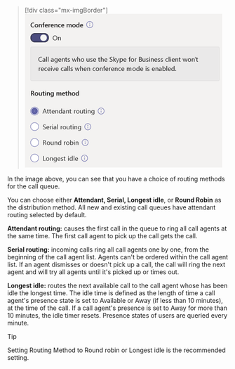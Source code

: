 > [!div class="mx-imgBorder"]
> ![Screenshot of conference mode and routing method settings](../media/call-queue-routing-method.png)

In the image above, you can see that you have a choice of routing methods for the call queue.

You can choose either **Attendant, Serial, Longest idle**, or **Round Robin** as the distribution method. All new and existing call queues have attendant routing selected by default.

**Attendant routing:** causes the first call in the queue to ring all call agents at the same time. The first call agent to pick up the call gets the call.

**Serial routing:** incoming calls ring all call agents one by one, from the beginning of the call agent list. Agents can't be ordered within the call agent list. If an agent dismisses or doesn't pick up a call, the call will ring the next agent and will try all agents until it's picked up or times out.

**Longest idle:** routes the next available call to the call agent whose has been idle the longest time. The idle time is defined as the length of time a call agent's presence state is set to Available or Away (if less than 10 minutes), at the time of the call. If a call agent's presence is set to Away for more than 10 minutes, the idle timer resets. Presence states of users are queried every minute.

> [!TIP]
> Setting Routing Method to Round robin or Longest idle is the recommended setting. 

